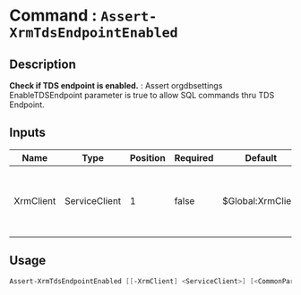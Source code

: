 # Command : `Assert-XrmTdsEndpointEnabled` 

## Description

**Check if TDS endpoint is enabled.** : Assert orgdbsettings EnableTDSEndpoint parameter is true to allow SQL commands thru TDS Endpoint.

## Inputs

Name|Type|Position|Required|Default|Description
----|----|--------|--------|-------|-----------
XrmClient|ServiceClient|1|false|$Global:XrmClient|Xrm connector initialized to target instance. Use latest one by default. (CrmServiceClient)


## Usage

```Powershell 
Assert-XrmTdsEndpointEnabled [[-XrmClient] <ServiceClient>] [<CommonParameters>]
``` 


